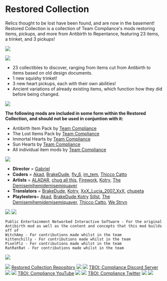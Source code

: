 # Restored Collection
Relics thought to be lost have been found, and are now in the basement! Restored Collection is a collection of Team Compliance's mods restoring items, pickups, and more from Antibirth to Repentance, featuring 23 items, a trinket, and 3 pickups!

![](https://i.imgur.com/fu8tO7l.png)

![](https://i.imgur.com/2nl7gVV.png)

- 23 collectibles to discover, ranging from items cut from Antibirth to items based on old design documents.
- 1 new squishy trinket!
- 3 new heart pickups, each with their own abilities!
- Ancient variations of already existing items, which function how they did before being changed.

![](https://i.imgur.com/4wDKe1V.png)

**The following mods are included in some form within the Restored Collection, and should not be used in conjuntion with it:**
- Antibirth Item Pack by [Team Compliance](https://steamcommunity.com/profiles/76561198374458982)
- The Lost Items Pack by [Team Compliance](https://steamcommunity.com/profiles/76561198374458982)
- Immortal Hearts by [Team Compliance](https://steamcommunity.com/profiles/76561198374458982)
- Sun Hearts by [Team Compliance](https://steamcommunity.com/profiles/76561198374458982)
- All individual item mods by [Team Compliance](https://steamcommunity.com/profiles/76561198374458982)

![](https://i.imgur.com/SK84PpX.png)

- 𝐃𝐢𝐫𝐞𝐜𝐭𝐨𝐫 = [Gabriel](https://steamcommunity.com/profiles/76561198170829227)
- 𝐂𝐨𝐝𝐞𝐫𝐬 = [Akad](https://steamcommunity.com/profiles/76561198858875349), [BrakeDude](https://steamcommunity.com/id/brakedude), [fly_6](https://steamcommunity.com/id/fly_6), [im_tem](https://steamcommunity.com/id/im_tem), [Thicco Catto](https://steamcommunity.com/profiles/76561198330371330)
- 𝐀𝐫𝐭𝐢𝐬𝐭𝐬 = [ALADAR](https://steamcommunity.com/profiles/76561199054232018), [chug all this](https://steamcommunity.com/id/hoofuccingboyherewego), [Firework](https://steamcommunity.com/id/Mattzilla1919), [Kotry](https://steamcommunity.com/profiles/76561198813796283), [The Demisemihemidemisemiquaver](https://steamcommunity.com/id/funnynotename)
- 𝐓𝐫𝐚𝐧𝐬𝐥𝐚𝐭𝐨𝐫𝐬 = [BrakeDude](https://steamcommunity.com/id/brakedude), [Kotry](https://steamcommunity.com/profiles/76561198813796283), [XxX_Lucia_2007_XxX](https://steamcommunity.com/id/luciaprogamer), [chupeta](https://steamcommunity.com/profiles/76561199116410592)
- 𝐏𝐥𝐚𝐲𝐭𝐞𝐬𝐭𝐞𝐫𝐬= [Akad](https://steamcommunity.com/profiles/76561198858875349),  [BrakeDude](https://steamcommunity.com/id/brakedude),[Kotry](https://steamcommunity.com/profiles/76561198813796283) [Sillst](https://steamcommunity.com/profiles/76561198374458982), [The Demisemihemidemisemiquaver](https://steamcommunity.com/id/funnynotename), [Thicco Catto](https://steamcommunity.com/profiles/76561198330371330), [We Strvn](https://steamcommunity.com/id/We_Strvn)

![](https://i.imgur.com/SlXbHql.png) ![](https://i.imgur.com/xd2eafr.png)
```
Public Entertainment Networked Interactive Software - For the original Antibirth mod as well as the content and concepts that this mod builds off of
WitchAmy - For contributions made whilst in the team
kittenchilly - For contributions made whilst in the team
PixelPlz - For contributions made whilst in the team
RatRatRat - For contributions made whilst in the team
```

![](https://i.imgur.com/EDucsdc.png)

![](https://i.imgur.com/OZNWMCq.png) [Restored Collection Repository](https://github.com/Team-Compliance/RestoredCollection) ![](https://i.imgur.com/OZNWMCq.png)
![](https://i.imgur.com/xK4Mor0.png) [TBOI: Compliance Discord Server](https://discord.gg/GdVnkV4Gwj) ![](https://i.imgur.com/xK4Mor0.png)
![](https://i.imgur.com/GmVPmG0.png) [TBOI: Compliance YouTube](https://www.youtube.com/channel/UCEdAioGltx_hOsyDW57nvSw/featured) ![](https://i.imgur.com/GmVPmG0.png)
![](https://i.imgur.com/jBFg02x.png) [TBOI: Compliance Twitter](https://twitter.com/ComplianceMods) ![](https://i.imgur.com/jBFg02x.png)
![](https://i.imgur.com/MTKQKCX.png)
